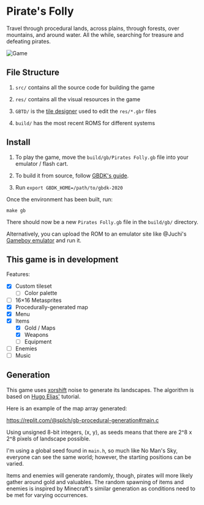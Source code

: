 # Pirate's Folly

Travel through procedural lands, across plains, through forests, over mountains, and around water. All the while, searching for treasure and defeating pirates.

![Game](https://user-images.githubusercontent.com/25377399/147886389-08cf1281-9e65-47dd-ae70-670ab8433c60.png)

## File Structure

1. `src/` contains all the source code for building the game

2. `res/` contains all the visual resources in the game

3. `GBTD/` is the [tile designer](https://www.devrs.com/gb/hmgd/gbtd.html) used to edit the `res/*.gbr` files

4. `build/` has the most recent ROMS for different systems

## Install

1. To play the game, move the `build/gb/Pirates Folly.gb` file into your emulator / flash cart.

2. To build it from source, follow [GBDK's guide](https://github.com/gbdk-2020/gbdk-2020#build-instructions).

3. Run `export GBDK_HOME=/path/to/gbdk-2020`

Once the environment has been built, run:

```shell
make gb
```

There should now be a new `Pirates Folly.gb` file in the `build/gb/` directory.

Alternatively, you can upload the ROM to an emulator site like @Juchi's [Gameboy emulator](https://juchi.github.io/gameboy.js/) and run it.

## This game is in development

Features:

- [x] Custom tileset
  - [ ] Color palette
- [ ] 16×16 Metasprites
- [x] Procedurally-generated map
- [x] Menu
- [x] Items
  - [x] Gold / Maps
  - [x] Weapons
  - [ ] Equipment
- [ ] Enemies
- [ ] Music

## Generation

This game uses [xorshift](https://wikipedia.org/wiki/Xorshift) noise to generate its landscapes. The algorithm is based on [Hugo Elias'](https://web.archive.org/web/20160303203643/http://freespace.virgin.net/hugo.elias/models/m_perlin.htm) tutorial.

Here is an example of the map array generated:

https://replit.com/@splch/gb-procedural-generation#main.c

Using unsigned 8-bit integers, (x, y), as seeds means that there are 2^8 x 2^8 pixels of landscape possible.

I'm using a global seed found in `main.h`, so much like No Man's Sky, everyone can see the same world; however, the starting positions can be varied.

Items and enemies will generate randomly, though, pirates will more likely gather around gold and valuables. The random spawning of items and enemies is inspired by Minecraft's similar generation as conditions need to be met for varying occurrences.
